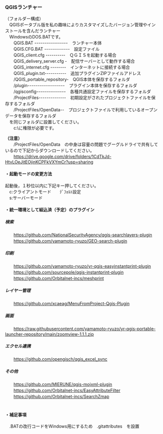 ### QGISランチャー

（フォルダー構成）  
　QGISポータブル版を私の趣味によりカスタマイズしたバージョン管理やインストールを含んだランチャー  
　WindowsのDOS.BATです。  
　　QGIS.BAT -----------------　ランチャー本体  
　　QGIS.CFG.BAT -------------　設定ファイル  
　　QGIS_client.cfg ----------　ＱＧＩＳを起動する場合  
　　QGIS_delivery_server.cfg -　配信サーバーとして動作する場合  
　　QGIS_internet.cfg --------　インターネットに接続する場合  
　　QGIS_plugin.txt-----------　追加プラグインZIPファイルアドレス  
　　/QGIS_portable_repository-　QGIS本体を保存するフォルダ  
　　/plugin-------------------　プラグイン本体を保存するフォルダ  
　　/qgisconfig---------------　各種共通設定ファイルを保存するフォルダ  
　　/ProjectFiles--------------　初期設定がされたプロジェクトファイルを保存するフォルダ  
　　/ProjectFiles/OpenData--　プロジェクトファイルで利用しているオープンデータを保存するフォルダ  
　を同じフォルダに設置してください。   
　　c:\に権限が必要です。  

**（注意）**  
　　/ProjectFiles/OpenData　の中身は容量の問題でグーグルドライで共有しているので下記からダウンロードしてください。  
　　https://drive.google.com/drive/folders/1CdTkJd-HtvLOeJjtEOjinKCPFkVXYmCr?usp=sharing


#### ・起動モードの変更方法  
起動後，１秒位以内に下記キー押してください。  
　c:クライアントモード　　ﾃﾞﾌｫﾙﾄ設定  
　s:サーバーモード  
#### ・統一環境として組込済（予定）のプラグイン  
##### 検索  
　　https://github.com/NationalSecurityAgency/qgis-searchlayers-plugin  
　　https://github.com/yamamoto-ryuzo/GEO-search-plugin  
##### 印刷  
　　https://github.com/yamamoto-ryuzo/yr-qgis-easyinstantprint-plugin  
　　https://github.com/sourcepole/qgis-instantprint-plugin  
　　https://github.com/Orbitalnet-incs/meshprint  
##### レイヤー管理   
　　https://github.com/xcaeag/MenuFromProject-Qgis-Plugin  
##### 画面
　　https://raw.githubusercontent.com/yamamoto-ryuzo/yr-qgis-portable-launcher-repository/main/zoomview-1.1.1.zip  
##### エクセル連携
　　https://github.com/opengisch/qgis_excel_sync  
##### その他
　　https://github.com/MIERUNE/qgis-mojxml-plugin  
　　https://github.com/Orbitalnet-incs/EasyAttributeFilter  
　　https://github.com/Orbitalnet-incs/SearchZmap  
　　
#### ・補足事項  
　.BATの改行コードをWindows用にするため　.gitattributes　を設置 
